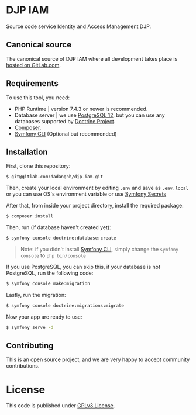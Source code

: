 # DJP IAM

Source code service Identity and Access Management DJP.

## Canonical source

The canonical source of DJP IAM where all development takes place is [hosted on GitLab.com](https://gitlab.com/dadangnh/djp-iam).

## Requirements

To use this tool, you need:
*  PHP Runtime | version 7.4.3 or newer is recommended.
*  Database server | we use [PostgreSQL 12](https://www.postgresql.org/), but you can use any databases supported by [Doctrine Project](https://www.doctrine-project.org/projects/doctrine-dbal/en/current/reference/introduction.html).
*  [Composer](https://getcomposer.org/download/).
*  [Symfony CLI](https://symfony.com/download) (Optional but recommended)

## Installation

First, clone this repository:

```bash
$ git@gitlab.com:dadangnh/djp-iam.git
```

Then, create your local environment by editing `.env` and save as `.env.local` or you can use OS's environment variable or use [Symfony Secrets](https://symfony.com/doc/current/configuration/secrets.html)

After that, from inside your project directory, install the required package:

```bash
$ composer install
```

Then, run (if database haven't created yet):
```bash
$ symfony console doctrine:database:create
```
> Note: if you didn't install [Symfony CLI](https://symfony.com/download), simply change the `symfony console` to `php bin/console`


If you use PostgreSQL, you can skip this, if your database is not PostgreSQL, run the following code:
```bash
$ symfony console make:migration
```

Lastly, run the migration:
```bash
$ symfony console doctrine:migrations:migrate
```

Now your app are ready to use:
```bash
$ symfony serve -d
```

## Contributing

This is an open source project, and we are very happy to accept community contributions.

# License

This code is published under [GPLv3 License](LICENSE).
